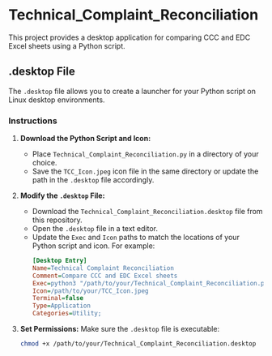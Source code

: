 # Technical_Complaint_Reconciliation


This project provides a desktop application for comparing CCC and EDC Excel sheets using a Python script.

## .desktop File

The `.desktop` file allows you to create a launcher for your Python script on Linux desktop environments.

### Instructions

1. **Download the Python Script and Icon:**
   - Place `Technical_Complaint_Reconciliation.py` in a directory of your choice.
   - Save the `TCC_Icon.jpeg` icon file in the same directory or update the path in the `.desktop` file accordingly.

2. **Modify the `.desktop` File:**
   - Download the `Technical_Complaint_Reconciliation.desktop` file from this repository.
   - Open the `.desktop` file in a text editor.
   - Update the `Exec` and `Icon` paths to match the locations of your Python script and icon. For example:
     ```ini
     [Desktop Entry]
     Name=Technical Complaint Reconciliation
     Comment=Compare CCC and EDC Excel sheets
     Exec=python3 "/path/to/your/Technical_Complaint_Reconciliation.py"
     Icon=/path/to/your/TCC_Icon.jpeg
     Terminal=false
     Type=Application
     Categories=Utility;
     ```

3. **Set Permissions:**
   Make sure the `.desktop` file is executable:
   ```bash
   chmod +x /path/to/your/Technical_Complaint_Reconciliation.desktop
